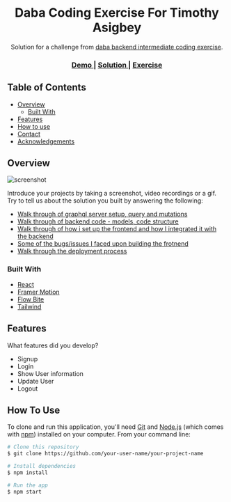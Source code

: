 <!-- Please update value in the {}  -->

<h1 align="center">Daba Coding Exercise For Timothy Asigbey</h1>

<div align="center">
   Solution for a challenge from  <a href="https://investondaba.notion.site/Backend-Intermediate-Test-2-4648d8d0f3e54200aeafc340aadddf8a" target="_blank">daba backend intermediate coding exercise</a>.
</div>

<div align="center">
  <h3>
    <a href="https://wonderful-jackson-4dc1cd.netlify.app/">
      Demo
    </a>
    <span> | </span>
    <a href="https://github.com/TXMO-dev/DabaTest">
      Solution
    </a>
    <span> | </span>
    <a href="https://investondaba.notion.site/Backend-Intermediate-Test-2-4648d8d0f3e54200aeafc340aadddf8a">
      Exercise
    </a>
  </h3>
</div>

<!-- TABLE OF CONTENTS -->

## Table of Contents

- [Overview](#overview)
  - [Built With](#built-with)
- [Features](#features)
- [How to use](#how-to-use)
- [Contact](#contact)
- [Acknowledgements](#acknowledgements)

<!-- OVERVIEW -->

## Overview

![screenshot](https://firebasestorage.googleapis.com/v0/b/rolling-loud-2020.appspot.com/o/final%20gif.gif?alt=media&token=bcc1c524-ad23-4619-ae40-8f3fc4c7c420)

Introduce your projects by taking a screenshot, video recordings or a gif. Try to tell us about the solution you built by answering the following:

- [Walk through of graphql server setup, query and mutations](https://screenrec.com/share/OoDVT197Uz)
- [Walk through of backend code - models, code structure](https://screenrec.com/share/i15OarPoXA)
- [Walk through of how i set up the frontend and how I integrated it with the backend](https://screenrec.com/share/Mh5gCFUpLD)
- [Some of the bugs/issues I faced upon building the frotnend](https://screenrec.com/share/c3T4M5P6QG)
- [Walk through the deployment process](https://screenrec.com/share/38AhtQ6ovW)

### Built With

<!-- This section should list any major frameworks that you built your project using. Here are a few examples.-->

- [React](https://reactjs.org/)
- [Framer Motion](https://www.framer.com/motion/)
- [Flow Bite](https://flowbite.com/)
- [Tailwind](https://tailwindcss.com/)

## Features

<!-- List the features of your application or follow the template. Don't share the figma file here :) -->

What features did you develop?
- Signup
- Login
- Show User information
- Update User
- Logout

## How To Use

<!-- Example: -->

To clone and run this application, you'll need [Git](https://git-scm.com) and [Node.js](https://nodejs.org/en/download/) (which comes with [npm](http://npmjs.com)) installed on your computer. From your command line:

```bash
# Clone this repository
$ git clone https://github.com/your-user-name/your-project-name

# Install dependencies
$ npm install

# Run the app
$ npm start
